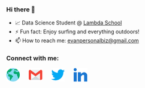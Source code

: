 ### Hi there 👋 

- 📈 Data Science Student @ [Lambda School](https://lambdaschool.com/)
- ⚡ Fun fact: Enjoy surfing and everything outdoors!
- 📫 How to reach me: evanpersonalbiz@gmail.com

### Connect with me:

[<img align="left" style="margin-right: 1.5rem" alt="portfolio" width="36px" src="assets\portfolio.svg" />][portfolio]

[<img align="left" style="margin-right: 1.5rem" alt="gmail" width="36px" src="assets\gmail.svg" />][gmail]

[<img align="left" style="margin-right: 1.5rem" alt="twitter" width="36px" src="assets\013-twitter-1.svg" />][twitter]

[<img align="left" style="margin-right: 1.5rem" alt="linkedIn" width="36px" src="assets\linkedin.svg" />][linkedin]

<br />

[portfolio]: http://evangrinalds.com/
[gmail]: https://mail.google.com/mail/u/0/?fs=1&to=evanpersonalbiz@gmail.com&su=SUBJECT&body=BODY&tf=cm
[twitter]: https://twitter.com/evanpersonalbiz
[linkedin]: www.linkedin.com/in/evan-grinalds



